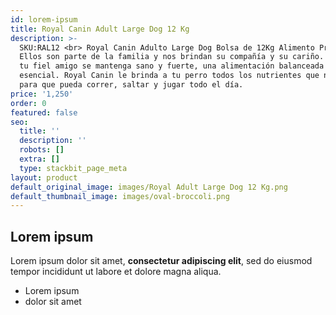 ```yaml
---
id: lorem-ipsum
title: Royal Canin Adult Large Dog 12 Kg
description: >-
  SKU:RAL12 <br> Royal Canin Adulto Large Dog Bolsa de 12Kg Alimento Premium.
  Ellos son parte de la familia y nos brindan su compañía y su cariño. Para que
  tu fiel amigo se mantenga sano y fuerte, una alimentación balanceada es
  esencial. Royal Canin le brinda a tu perro todos los nutrientes que necesita
  para que pueda correr, saltar y jugar todo el día.
price: '1,250'
order: 0
featured: false
seo:
  title: ''
  description: ''
  robots: []
  extra: []
  type: stackbit_page_meta
layout: product
default_original_image: images/Royal Adult Large Dog 12 Kg.png
default_thumbnail_image: images/oval-broccoli.png
---
```

## Lorem ipsum

Lorem ipsum dolor sit amet, **consectetur adipiscing elit**, sed do eiusmod tempor incididunt ut labore et dolore magna aliqua.

- Lorem ipsum
- dolor sit amet